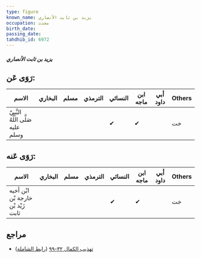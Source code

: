 ```yaml
---
type: figure
known_name: يزيد بن ثابت الأنصاري
occupation: محدث
birth_date:
passing_date:
tahdhib_id: 6972
---
```

##### يزيد بن ثابت الأنصاري

## رَوَى عَن:
| الاسم                              | البخاري | مسلم | الترمذي | النسائي | ابن ماجه | أبي داود | Others |
| ---------------------------------- | ------- | ---- | ------- | ------- | -------- | -------- | ------ |
| النَّبِيّ صَلَّى اللَّهُ عليه وسلم |         |      |         | ✔       | ✔        |          | خت     |
## رَوَى عَنه:
| الاسم                              | البخاري | مسلم | الترمذي | النسائي | ابن ماجه | أبي داود | Others |
| ---------------------------------- | ------- | ---- | ------- | ------- | -------- | -------- | ------ |
| ابْن أخيه خارجة بْن زَيْد بْن ثابت |         |      |         | ✔       | ✔        |          | خت     |
## مراجع
- [تهذيب الكمال ٣٢-٩٩](obsidian://open?vault=Tahdhib-al-Kamal&file=Figures/٦٩٧٢-يزيد%20بن%20ثابت%20الأنصاري) ([رابط الشاملة](https://shamela.ws/book/3722/17213))